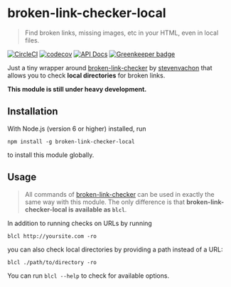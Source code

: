 # broken-link-checker-local

> Find broken links, missing images, etc in your HTML, even in local files.

[![CircleCI](https://circleci.com/gh/LukasHechenberger/broken-link-checker-local.svg?style=shield&circle-token=5f7572151da460505166029bdfeefbc32d6bc720)](https://circleci.com/gh/LukasHechenberger/broken-link-checker-local)
[![codecov](https://codecov.io/gh/LukasHechenberger/broken-link-checker-local/branch/master/graph/badge.svg?token=dPgjdXipFF)](https://codecov.io/gh/LukasHechenberger/broken-link-checker-local)
[![API Docs](https://lukashechenberger.github.io/broken-link-checker-local/badge.svg)](https://lukashechenberger.github.io/broken-link-checker-local/)
[![Greenkeeper badge](https://badges.greenkeeper.io/LukasHechenberger/broken-link-checker-local.svg)](https://greenkeeper.io/)

Just a tiny wrapper around [broken-link-checker](https://github.com/stevenvachon/broken-link-checker) by [stevenvachon](https://github.com/stevenvachon) that allows you to check **local directories** for broken links.

**This module is still under heavy development.**

## Installation

With Node.js (version 6 or higher) installed, run

```npm install -g broken-link-checker-local```

to install this module globally.

## Usage

> All commands of [broken-link-checker](https://github.com/stevenvachon/broken-link-checker) can be used in exactly the same way with this module. The only difference is that **broken-link-checker-local is available as `blcl`**.

In addition to running checks on URLs by running

```blcl http://yoursite.com -ro```

you can also check local directories by providing a path instead of a URL:

```blcl ./path/to/directory -ro```

You can run `blcl --help` to check for available options.
